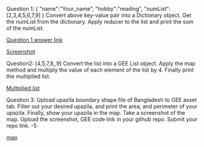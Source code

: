 Question 1:
{
  "name":"Your_name",
  "hobby":"reading",
  "numList":[2,3,4,5,6,7,9]
}
Convert above key-value pair into a Dictionary object. Get the numList from the dictionary. Apply reducer to the list and print the sum of the numList.

[Question 1 answer link](https://code.earthengine.google.com/9fe8a4e258bb4d41d66934ac3d2467e2)

[Screenshot](https://github.com/Anamikachow56/Assignment-9-GEE-Client-Vs-Server/blob/8deca82f26d1a0c4dcd771d8caea4ab8313fff3c/My%20Upazila.png)


Question2:
[4,5,7,8,,9] Convert the list into a GEE List object. Apply the map method and multiply the value of each element of the list by 4. Finally print the multiplied list.

[Multiplied list](https://code.earthengine.google.com/32288a43753d8b01a7ba26fb94f51b78)

Question 3:
Upload upazila boundary shape file of Bangladesh to GEE asset tab. Filter out your desired upazila, and print the area, and perimeter of your upazila. Finally, show your upazila in the map. Take a screenshot of the map. Upload the screenshot, GEE code link in your github repo. Submit your repo link. -5

[map](https://code.earthengine.google.com/f0076c2aa8f573b0560671e3a9540469)
